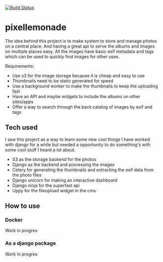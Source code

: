 [![Build Status](https://drone.sliceofbits.com/api/badges/slice-of-bits/pixellemonade/status.svg)](https://drone.sliceofbits.com/slice-of-bits/pixellemonade)

# pixellemonade
The idea behind this project is to make system to store and manage photos on a central place.
And having a great api to serve the albums and images on multiple places easy.
All the images have basic exif metadata and tags which can be used to quickly find images for other uses.

Requirements:
- Use s3 for the image storage because it is cheap and easy to use
- Thumbnails need to be static generated for speed
- Use a background worker to make the thumbnails to keep the uploading fast
- Have an API and maybe widgets to include the albums on other sites/apps
- Offer a way to search through the back catalog of images by exif and tags

## Tech used
I saw this project as a way to learn some new cool things I have worked with django for a while but needed a 
opportunity to do something's with some cool stuff I heard a lot about.
- S3 as the storage backend for the photos
- Django as the backend and processing the images
- Celery for generating the thumbnails and extracting the exif data from the photo files
- Django unicorn for making an interactive dashboard
- Django ninja for the superfast api
- Uppy for the fileupload widget in the cms

## How to use
### Docker
Work in progres
### As a django package
Work in progres